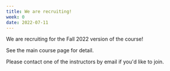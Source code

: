 ```yaml
---
title: We are recruiting!
week: 0
date: 2022-07-11
---
```


We are recruiting for the Fall 2022 version of the course!

See the main course page for detail.

Please contact one of the instructors by email if you'd like to join.
